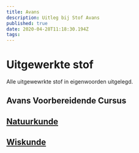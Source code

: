 ```yaml
---
title: Avans
description: Uitleg bij Stof Avans
published: true
date: 2020-04-28T11:18:30.194Z
tags: 
---
```


# Uitgewerkte stof
Alle uitgewewrkte stof in eigenwoorden uitgelegd.

## Avans Voorbereidende Cursus
## [Natuurkunde](/Natuurkunde)
## [Wiskunde](/Wiskunde)